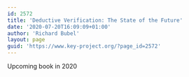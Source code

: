 ```yaml
---
id: 2572
title: 'Deductive Verification: The State of the Future'
date: '2020-07-20T16:09:09+01:00'
author: 'Richard Bubel'
layout: page
guid: 'https://www.key-project.org/?page_id=2572'
---
```


Upcoming book in 2020
